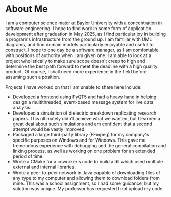 # About Me
I am a computer science major at Baylor University with a concentration in software engineering. I hope to find work in some form of application development after graduation in May 2025, as I find particular joy in building a program's infrastructure from the ground up. I am familiar with UML diagrams, and find domain models particularly enjoyable and useful to construct. I hope to one day be a software manager, as I am comfortable with positions of authority when I am given one. I am able to look at a project wholistically to make sure scope doesn't creep to high and determine the best path forward to meet the deadline with a high quality product. Of course, I shall need more experience in the field before assuming such a position.

Projects I have worked on that I am unable to share here include:
- Developed a frontend using PyQT5 and had a heavy hand in helping design a multithreaded, event-based message system for live data analysis.
- Developed a simulation of dielectric breakdown replicating research papers. This ultimately didn't achieve what we wanted, but I learned a great deal about such simulations and am confident that a second attempt would be vastly improved.
- Packaged a large third-party library (FFmpeg) for my company's specific purposes on Windows and for Windows. This gave me tremendous experience with debugging and the general compilation and linking process, as well as working on one problem for an extended period of time.
- Wrote a CMake for a coworker's code to build a dll which used multiple external and internal libraries.
- Wrote a peer-to-peer network in Java capable of downloading files of any type to my computer and allowing them to download folders from mine. This was a school assignment, so I had some guidance, but my solution was unique. My professor has requested I not upload my code.
